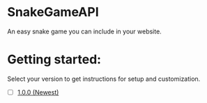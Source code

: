 # SnakeGameAPI
An easy snake game you can include in your website.

# Getting started:
Select your version to get instructions for setup and customization.
- [ ] [1.0.0 (Newest)](versions/1.0.0)
